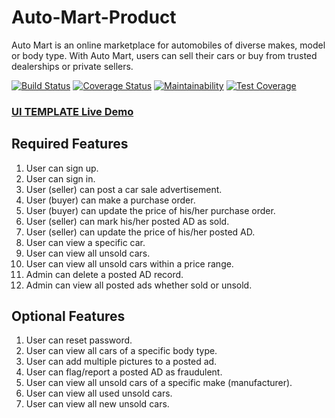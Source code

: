 # Auto-Mart-Product
Auto Mart is an online marketplace for automobiles of diverse makes, model or body type. With Auto Mart, users can sell their cars or buy from trusted dealerships or private sellers.

[![Build Status](https://travis-ci.org/MoseBlack/Auto-Mart-Product.svg?branch=signup-api)](https://travis-ci.org/MoseBlack/Auto-Mart-Product)  [![Coverage Status](https://coveralls.io/repos/github/MoseBlack/Auto-Mart-Product/badge.svg?branch=signup-api)](https://coveralls.io/github/MoseBlack/Auto-Mart-Product?branch=signup-api)  [![Maintainability](https://api.codeclimate.com/v1/badges/e52a9bc10bfbc7d04390/maintainability)](https://codeclimate.com/github/MoseBlack/Auto-Mart-Product/maintainability)  [![Test Coverage](https://api.codeclimate.com/v1/badges/e52a9bc10bfbc7d04390/test_coverage)](https://codeclimate.com/github/MoseBlack/Auto-Mart-Product/test_coverage)

### [UI TEMPLATE Live Demo](https://moseblack.github.io/Auto-Mart-Product/)

## Required Features

1. User can sign up.
2. User can sign in.
3. User (seller) can post a car sale advertisement.
4. User (buyer) can make a purchase order.
5. User (buyer) can update the price of his/her purchase order.
6. User (seller) can mark his/her posted AD as sold.
7. User (seller) can update the price of his/her posted AD.
8. User can view a specific car.
9. User can view all unsold cars.
10. User can view all unsold cars within a price range.
11. Admin can delete a posted AD record.
12. Admin can view all posted ads whether sold or unsold.

## Optional Features

 1. User can reset password.
 2. User can view all cars of a specific body type.
 3. User can add multiple pictures to a posted ad.
 4. User can flag/report a posted AD as fraudulent.
 5. User can view all unsold cars of a specific make (manufacturer).
 6. User can view all used unsold cars.
 7. User can view all new unsold cars.
